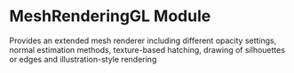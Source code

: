 # MeshRenderingGL Module

Provides an extended mesh renderer including different opacity settings, normal estimation methods, texture-based hatching, drawing of silhouettes or edges and illustration-style rendering 
